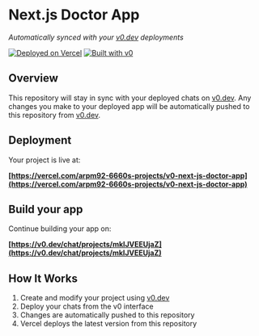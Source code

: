 # Next.js Doctor App

*Automatically synced with your [v0.dev](https://v0.dev) deployments*

[![Deployed on Vercel](https://img.shields.io/badge/Deployed%20on-Vercel-black?style=for-the-badge&logo=vercel)](https://vercel.com/arpm92-6660s-projects/v0-next-js-doctor-app)
[![Built with v0](https://img.shields.io/badge/Built%20with-v0.dev-black?style=for-the-badge)](https://v0.dev/chat/projects/mklJVEEUjaZ)

## Overview

This repository will stay in sync with your deployed chats on [v0.dev](https://v0.dev).
Any changes you make to your deployed app will be automatically pushed to this repository from [v0.dev](https://v0.dev).

## Deployment

Your project is live at:

**[https://vercel.com/arpm92-6660s-projects/v0-next-js-doctor-app](https://vercel.com/arpm92-6660s-projects/v0-next-js-doctor-app)**

## Build your app

Continue building your app on:

**[https://v0.dev/chat/projects/mklJVEEUjaZ](https://v0.dev/chat/projects/mklJVEEUjaZ)**

## How It Works

1. Create and modify your project using [v0.dev](https://v0.dev)
2. Deploy your chats from the v0 interface
3. Changes are automatically pushed to this repository
4. Vercel deploys the latest version from this repository
